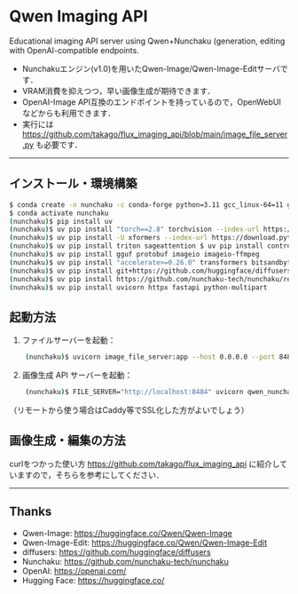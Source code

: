 # Qwen Imaging API
Educational imaging API server using Qwen+Nunchaku (generation, editing with OpenAI-compatible endpoints.

  * Nunchakuエンジン(v1.0)を用いたQwen-Image/Qwen-Image-Editサーバです．
  * VRAM消費を抑えつつ，早い画像生成が期待できます．
  * OpenAI-Image API互換のエンドポイントを持っているので，OpenWebUIなどからも利用できます．    
  * 実行には https://github.com/takago/flux_imaging_api/blob/main/image_file_server.py も必要です．



  --------------------------------------------------------------------------------------------------

## インストール・環境構築 ##

```bash
$ conda create -n nunchaku -c conda-forge python=3.11 gcc_linux-64=11 gxx cuda-toolkit=12.8 cmake
$ conda activate nunchaku
(nunchaku)$ pip install uv
(nunchaku)$ uv pip install "torch==2.8" torchvision --index-url https://download.pytorch.org/whl/cu128
(nunchaku)$ uv pip install -U xformers --index-url https://download.pytorch.org/whl/cu128
(nunchaku)$ uv pip install triton sageattention $ uv pip install controlnet_aux dwpose matplotlib
(nunchaku)$ uv pip install gguf protobuf imageio imageio-ffmpeg
(nunchaku)$ uv pip install "accelerate>=0.26.0" transformers bitsandbytes peft sentencepiece
(nunchaku)$ uv pip install git+https://github.com/huggingface/diffusers.git "peft>=0.17.0"
(nunchaku)$ uv pip install https://github.com/nunchaku-tech/nunchaku/releases/download/v1.0.0/nunchaku-1.0.0+torch2.8-cp311-cp311-linux_x86_64.whl 
(nunchaku)$ uv pip install uvicorn httpx fastapi python-multipart
```


## 起動方法 ##

1.  ファイルサーバーを起動：
```bash
    (nunchaku)$ uvicorn image_file_server:app --host 0.0.0.0 --port 8484
```
2.  画像生成 API サーバーを起動：
```bash
    (nunchaku)$ FILE_SERVER="http://localhost:8484" uvicorn qwen_nunchaku_imaging_api:app --host 127.0.0.1 --port 8444
```
（リモートから使う場合はCaddy等でSSL化した方がよいでしょう）


## 画像生成・編集の方法 ##
 
  curlをつかった使い方 https://github.com/takago/flux_imaging_api に紹介していますので，そちらを参考にしてください．


----------
## Thanks ##
- Qwen-Image: https://huggingface.co/Qwen/Qwen-Image
- Qwen-Image-Edit: https://huggingface.co/Qwen/Qwen-Image-Edit
- diffusers: https://github.com/huggingface/diffusers
- Nunchaku: https://github.com/nunchaku-tech/nunchaku
- OpenAI: https://openai.com/
- Hugging Face: https://huggingface.co/
